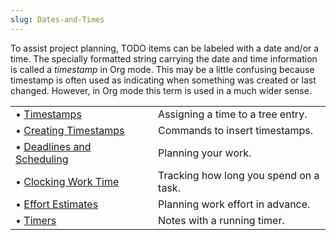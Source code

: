 ```yaml
---
slug: Dates-and-Times
---
```


To assist project planning, TODO items can be labeled with a date and/or a time. The specially formatted string carrying the date and time information is called a *timestamp* in Org mode. This may be a little confusing because timestamp is often used as indicating when something was created or last changed. However, in Org mode this term is used in a much wider sense.

|                                                                  |    |                                        |
| :--------------------------------------------------------------- | -- | :------------------------------------- |
| • [Timestamps](/docs/org/Timestamps)                             |    | Assigning a time to a tree entry.      |
| • [Creating Timestamps](/docs/org/Creating-Timestamps)           |    | Commands to insert timestamps.         |
| • [Deadlines and Scheduling](/docs/org/Deadlines-and-Scheduling) |    | Planning your work.                    |
| • [Clocking Work Time](/docs/org/Clocking-Work-Time)             |    | Tracking how long you spend on a task. |
| • [Effort Estimates](/docs/org/Effort-Estimates)                 |    | Planning work effort in advance.       |
| • [Timers](/docs/org/Timers)                                     |    | Notes with a running timer.            |
